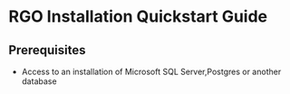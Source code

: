 # RGO Installation Quickstart Guide
## Prerequisites
- Access to an installation of Microsoft SQL Server,Postgres or another database


